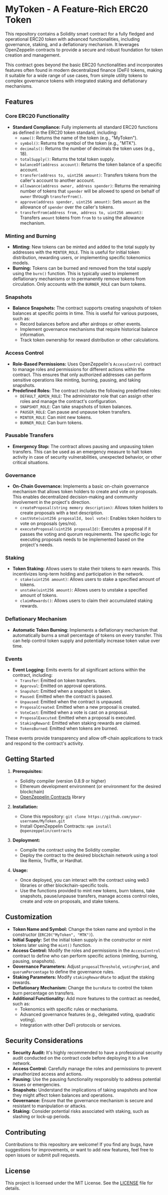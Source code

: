 # MyToken - A Feature-Rich ERC20 Token

This repository contains a Solidity smart contract for a fully fledged and operational ERC20 token with advanced functionalities, including governance, staking, and a deflationary mechanism. It leverages OpenZeppelin contracts to provide a secure and robust foundation for token creation and management.

This contract goes beyond the basic ERC20 functionalities and incorporates features often found in modern decentralized finance (DeFi) tokens, making it suitable for a wide range of use cases, from simple utility tokens to complex governance tokens with integrated staking and deflationary mechanisms.

## Features

### Core ERC20 Functionality

*   **Standard Compliance:** Fully implements all standard ERC20 functions as defined in the ERC20 token standard, including:
    *   `name()`: Returns the name of the token (e.g., "MyToken").
    *   `symbol()`: Returns the symbol of the token (e.g., "MTK").
    *   `decimals()`: Returns the number of decimals the token uses (e.g., 18).
    *   `totalSupply()`: Returns the total token supply.
    *   `balanceOf(address account)`: Returns the token balance of a specific account.
    *   `transfer(address to, uint256 amount)`: Transfers tokens from the caller's account to another account.
    *   `allowance(address owner, address spender)`: Returns the remaining number of tokens that `spender` will be allowed to spend on behalf of `owner` through `transferFrom()`.
    *   `approve(address spender, uint256 amount)`: Sets `amount` as the allowance of `spender` over the caller's tokens.
    *   `transferFrom(address from, address to, uint256 amount)`: Transfers `amount` tokens from `from` to `to` using the allowance mechanism.

### Minting and Burning

*   **Minting:**  New tokens can be minted and added to the total supply by addresses with the `MINTER_ROLE`. This is useful for initial token distribution, rewarding users, or implementing specific tokenomics models.
*   **Burning:**  Tokens can be burned and removed from the total supply using the `burn()` function. This is typically used to implement deflationary mechanisms or to permanently remove tokens from circulation. Only accounts with the `BURNER_ROLE` can burn tokens.

### Snapshots

*   **Balance Snapshots:** The contract supports creating snapshots of token balances at specific points in time. This is useful for various purposes, such as:
    *   Record balances before and after airdrops or other events.
    *   Implement governance mechanisms that require historical balance information.
    *   Track token ownership for reward distribution or other calculations.

### Access Control

*   **Role-Based Permissions:** Uses OpenZeppelin's `AccessControl` contract to manage roles and permissions for different actions within the contract. This ensures that only authorized addresses can perform sensitive operations like minting, burning, pausing, and taking snapshots.
*   **Predefined Roles:** The contract includes the following predefined roles:
    *   `DEFAULT_ADMIN_ROLE`: The administrator role that can assign other roles and manage the contract's configuration.
    *   `SNAPSHOT_ROLE`:  Can take snapshots of token balances.
    *   `PAUSER_ROLE`: Can pause and unpause token transfers.
    *   `MINTER_ROLE`: Can mint new tokens.
    *   `BURNER_ROLE`: Can burn tokens.

### Pausable Transfers

*   **Emergency Stop:** The contract allows pausing and unpausing token transfers. This can be used as an emergency measure to halt token activity in case of security vulnerabilities, unexpected behavior, or other critical situations.

### Governance

*   **On-Chain Governance:**  Implements a basic on-chain governance mechanism that allows token holders to create and vote on proposals. This enables decentralized decision-making and community involvement in the project's direction.
    *   `createProposal(string memory description)`:  Allows token holders to create proposals with a text description.
    *   `castVote(uint256 proposalId, bool vote)`:  Enables token holders to vote on proposals (yes/no).
    *   `executeProposal(uint256 proposalId)`:  Executes a proposal if it passes the voting and quorum requirements. The specific logic for executing proposals needs to be implemented based on the project's needs.

### Staking

*   **Token Staking:** Allows users to stake their tokens to earn rewards. This incentivizes long-term holding and participation in the network.
    *   `stake(uint256 amount)`:  Allows users to stake a specified amount of tokens.
    *   `unstake(uint256 amount)`:  Allows users to unstake a specified amount of tokens.
    *   `claimRewards()`:  Allows users to claim their accumulated staking rewards.

### Deflationary Mechanism

*   **Automatic Token Burning:**  Implements a deflationary mechanism that automatically burns a small percentage of tokens on every transfer. This can help control token supply and potentially increase token value over time.

### Events

*   **Event Logging:**  Emits events for all significant actions within the contract, including:
    *   `Transfer`:  Emitted on token transfers.
    *   `Approval`:  Emitted on approval operations.
    *   `Snapshot`:  Emitted when a snapshot is taken.
    *   `Paused`:  Emitted when the contract is paused.
    *   `Unpaused`:  Emitted when the contract is unpaused.
    *   `ProposalCreated`:  Emitted when a new proposal is created.
    *   `VoteCast`:  Emitted when a vote is cast on a proposal.
    *   `ProposalExecuted`:  Emitted when a proposal is executed.
    *   `StakingReward`:  Emitted when staking rewards are claimed.
    *   `TokensBurned`:  Emitted when tokens are burned.

These events provide transparency and allow off-chain applications to track and respond to the contract's activity.


## Getting Started

1.  **Prerequisites:**
    *   Solidity compiler (version 0.8.9 or higher)
    *   Ethereum development environment (or environment for the desired blockchain)
    *   [OpenZeppelin Contracts](https://github.com/OpenZeppelin/openzeppelin-contracts) library

2.  **Installation:**
    *   Clone this repository: `git clone https://github.com/your-username/MyToken.git`
    *   Install OpenZeppelin Contracts: `npm install @openzeppelin/contracts`

3.  **Deployment:**
    *   Compile the contract using the Solidity compiler.
    *   Deploy the contract to the desired blockchain network using a tool like Remix, Truffle, or Hardhat.

4.  **Usage:**
    *   Once deployed, you can interact with the contract using web3 libraries or other blockchain-specific tools.
    *   Use the functions provided to mint new tokens, burn tokens, take snapshots, pause/unpause transfers, manage access control roles, create and vote on proposals, and stake tokens.


## Customization

*   **Token Name and Symbol:** Change the token name and symbol in the constructor (`ERC20("MyToken", "MTK")`).
*   **Initial Supply:** Set the initial token supply in the constructor or mint tokens later using the `mint()` function.
*   **Access Control:**  Modify the roles and permissions in the `AccessControl` contract to define who can perform specific actions (minting, burning, pausing, snapshots).
*   **Governance Parameters:** Adjust `proposalThreshold`, `votingPeriod`, and `quorumPercentage` to define the governance rules.
*   **Staking Parameters:** Modify `stakingRewardRate` to adjust the staking rewards.
*   **Deflationary Mechanism:** Change the `burnRate` to control the token burn percentage on transfers.
*   **Additional Functionality:**  Add more features to the contract as needed, such as:
    *   Tokenomics with specific rules or mechanisms.
    *   Advanced governance features (e.g., delegated voting, quadratic voting).
    *   Integration with other DeFi protocols or services.

## Security Considerations

*   **Security Audit:** It's highly recommended to have a professional security audit conducted on the contract code before deploying it to a live network.
*   **Access Control:** Carefully manage the roles and permissions to prevent unauthorized access and actions.
*   **Pausing:** Use the pausing functionality responsibly to address potential issues or emergencies.
*   **Snapshots:** Understand the implications of taking snapshots and how they might affect token balances and operations.
*   **Governance:** Ensure that the governance mechanism is secure and resistant to manipulation or attacks.
*   **Staking:**  Consider potential risks associated with staking, such as slashing or lock-up periods.

## Contributing

Contributions to this repository are welcome! If you find any bugs, have suggestions for improvements, or want to add new features, feel free to open issues or submit pull requests.

## License

This project is licensed under the MIT License. See the [LICENSE](LICENSE) file for details.
